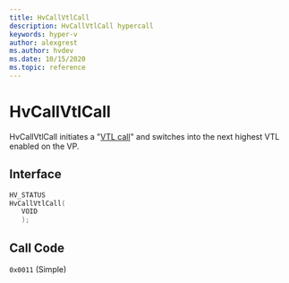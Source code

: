 ```yaml
---
title: HvCallVtlCall
description: HvCallVtlCall hypercall
keywords: hyper-v
author: alexgrest
ms.author: hvdev
ms.date: 10/15/2020
ms.topic: reference
---
```


# HvCallVtlCall

HvCallVtlCall initiates a "[VTL call](../vsm.md#vtl-call)" and switches into the next highest VTL enabled on the VP.

## Interface

 ```c
HV_STATUS
HvCallVtlCall(
    VOID
    );
 ```

## Call Code

`0x0011` (Simple)